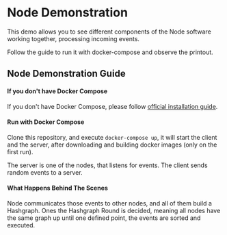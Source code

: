 
# Node Demonstration

This demo allows you to see different components of the Node software working together, processing incoming events.

Follow the guide to run it with docker-compose and observe the printout.

## Node Demonstration Guide

#### If you don't have Docker Compose
If you don't have Docker Compose, please follow [official installation guide](https://docs.docker.com/compose/).

#### Run with Docker Compose
Clone this repository, and execute `docker-compose up`, it will start the client and the server, after downloading and building docker images (only on the first run).

The server is one of the nodes, that listens for events. The client sends random events to a server.

#### What Happens Behind The Scenes
Node communicates those events to other nodes, and all of them build a Hashgraph. Ones the Hashgraph Round is decided, meaning all nodes have the same graph up until one defined point, the events are sorted and executed.
